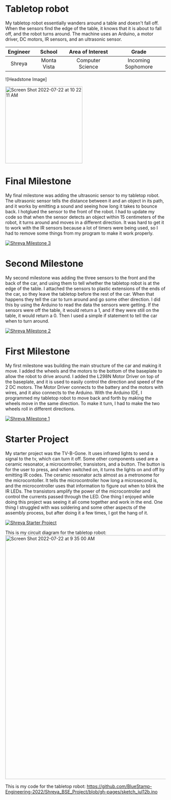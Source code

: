 ﻿# Tabletop robot
My tabletop robot essentially wanders around a table and doesn't fall off. When the sensors find the edge of the table, it knows that it is about to fall off, and the robot turns around. The machine uses an Arduino, a motor driver, DC motors, IR sensors, and an ultrasonic sensor.

| **Engineer** | **School** | **Area of Interest** | **Grade** |
|:--:|:--:|:--:|:--:|
| Shreya | Monta Vista | Computer Science | Incoming Sophomore

![Headstone Image]

<img width="242" alt="Screen Shot 2022-07-22 at 10 22 11 AM" src="https://user-images.githubusercontent.com/108836256/180492122-a0a7b29b-bad5-4d51-9800-0d04d4278c27.png">
  
# Final Milestone
My final milestone was adding the ultrasonic sensor to my tabletop robot. The ultrasonic sensor tells the distance between it and an object in its path, and it works by emitting a sound and seeing how long it takes to bounce back. I hotglued the sensor to the front of the robot. I had to update my code so that when the sensor detects an object within 15 centimeters of the robot, it turns around and moves in a different direction. It was hard to get it to work with the IR sensors because a lot of timers were being used, so I had to remove some things from my program to make it work properly.

[![Shreya Milestone 3](https://res.cloudinary.com/marcomontalbano/image/upload/v1658164637/video_to_markdown/images/youtube--LsFNjhlkAtU-c05b58ac6eb4c4700831b2b3070cd403.jpg)](https://www.youtube.com/watch?v=LsFNjhlkAtU "Shreya Milestone 3")

# Second Milestone
My second milestone was adding the three sensors to the front and the back of the car, and using them to tell whether the tabletop robot is at the edge of the table. I attached the sensors to plastic extensions of the ends of the car, so they leave the tabletop before the rest of the car. When that happens they tell the car to turn around and go some other direction. I did this by using the Arduino to read the data the sensors were getting. If the sensors were off the table, it would return a 1, and if they were still on the table, it would return a 0. Then I used a simple if statement to tell the car when to turn around.

[![Shreya Milestone 2](https://res.cloudinary.com/marcomontalbano/image/upload/v1658164830/video_to_markdown/images/youtube--wWTLci7vY1M-c05b58ac6eb4c4700831b2b3070cd403.jpg)](https://www.youtube.com/watch?v=wWTLci7vY1M "Shreya Milestone 2")

# First Milestone
My first milestone was building the main structure of the car and making it move. I added the wheels and the motors to the bottom of the baseplate to allow the robot to drive around. I added the L298N Motor Driver on top of the baseplate, and it is used to easily control the direction and speed of the 2 DC motors. The Motor Driver connects to the battery and the motors with wires, and it also connects to the Arduino. With the Arduino IDE, I programmed my tabletop robot to move back and forth by making the wheels move in the same direction. To make it turn, I had to make the two wheels roll in different directions.

[![Shreya Milestone 1](https://res.cloudinary.com/marcomontalbano/image/upload/v1658164385/video_to_markdown/images/youtube--XTJlrRvT3sY-c05b58ac6eb4c4700831b2b3070cd403.jpg)](https://www.youtube.com/watch?v=XTJlrRvT3sY "Shreya Milestone 1")

# Starter Project
My starter project was the TV-B-Gone. It uses infrared lights to send a signal to the tv, which can turn it off. Some other components used are a ceramic resonator, a microcontroller, transistors, and a button. The button is for the user to press,  and when switched on, it turns the lights on and off by emitting IR codes. The ceramic resonator acts almost as a metronome  for the microcontoller. It tells the microcontroller how long a microsecond is, and the microcontroller uses that information to figure out when to blink the IR LEDs. The transistors amplify the power of the microcontroller and control the currents passed through the LED. One thing I enjoyed while doing this project was seeing it all come together and work in the end. One thing I struggled with was soldering and some other aspects of the assembly process, but after doing it a few times, I got the hang of it.

[![Shreya Starter Project](https://res.cloudinary.com/marcomontalbano/image/upload/v1657729004/video_to_markdown/images/youtube--De6qREumefA-c05b58ac6eb4c4700831b2b3070cd403.jpg)](https://www.youtube.com/watch?v=De6qREumefA "Shreya Starter Project")

This is my circuit diagram for the tabletop robot:
<img width="767" alt="Screen Shot 2022-07-22 at 9 35 00 AM" src="https://user-images.githubusercontent.com/108836256/180484504-81937d7e-d385-4b6e-ae9a-827dbe236f12.png">

This is my code for the tabletop robot:
https://github.com/BlueStamp-Engineering-2022/Shreya_BSE_Project/blob/gh-pages/sketch_jul12b.ino 
